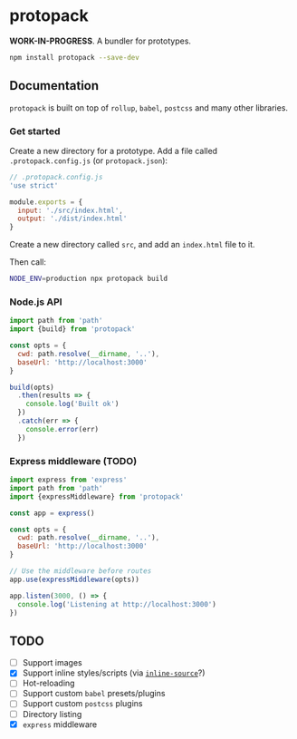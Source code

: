 # protopack

**WORK-IN-PROGRESS**. A bundler for prototypes.

```sh
npm install protopack --save-dev
```

## Documentation

`protopack` is built on top of `rollup`, `babel`, `postcss` and many other libraries.

### Get started

Create a new directory for a prototype. Add a file called `.protopack.config.js` (or `protopack.json`):

```js
// .protopack.config.js
'use strict'

module.exports = {
  input: './src/index.html',
  output: './dist/index.html'
}
```

Create a new directory called `src`, and add an `index.html` file to it.

Then call:

```sh
NODE_ENV=production npx protopack build
```

### Node.js API

```js
import path from 'path'
import {build} from 'protopack'

const opts = {
  cwd: path.resolve(__dirname, '..'),
  baseUrl: 'http://localhost:3000'
}

build(opts)
  .then(results => {
    console.log('Built ok')
  })
  .catch(err => {
    console.error(err)
  })
```

### Express middleware (TODO)

```js
import express from 'express'
import path from 'path'
import {expressMiddleware} from 'protopack'

const app = express()

const opts = {
  cwd: path.resolve(__dirname, '..'),
  baseUrl: 'http://localhost:3000'
}

// Use the middleware before routes
app.use(expressMiddleware(opts))

app.listen(3000, () => {
  console.log('Listening at http://localhost:3000')
})
```

## TODO

- [ ] Support images
- [x] Support inline styles/scripts (via [`inline-source`](https://github.com/popeindustries/inline-source#readme)?)
- [ ] Hot-reloading
- [ ] Support custom `babel` presets/plugins
- [ ] Support custom `postcss` plugins
- [ ] Directory listing
- [x] `express` middleware
